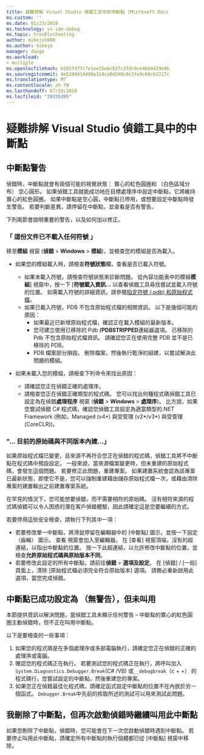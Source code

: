 ```yaml
---
title: 疑難排解 Visual Studio 偵錯工具中的中斷點 |Microsoft Docs
ms.custom: ''
ms.date: 01/23/2018
ms.technology: vs-ide-debug
ms.topic: troubleshooting
author: mikejo5000
ms.author: mikejo
manager: douge
ms.workload:
- multiple
ms.openlocfilehash: b285fd77c7e1ee25e6c82fc3f8c0ce48b4429e8b
ms.sourcegitcommit: 0e5289414d90a314ca0d560c0c3fe9c88cb2217c
ms.translationtype: MT
ms.contentlocale: zh-TW
ms.lasthandoff: 07/19/2018
ms.locfileid: "39155395"
---
```

# <a name="troubleshoot-breakpoints-in-the-visual-studio-debugger"></a>疑難排解 Visual Studio 偵錯工具中的中斷點

## <a name="breakpoint-warnings"></a>中斷點警告

偵錯時，中斷點就會有兩個可能的視覺狀態： 實心的紅色圓圈和 （白色區域分布） 空心圓形。 如果偵錯工具就能成功地在目標處理序中設定中斷點，它將維持實心的紅色圓圈。 如果中斷點是空心圓，中斷點已停用，或想要設定中斷點時發生警告。 若要判斷差異，請停留在中斷點，並查看是否有警告。

下列兩節會說明重要的警告，以及如何加以修正。 

### <a name="no-symbols-have-been-loaded-for-this-document"></a>「 這份文件已不載入任何符號 」 

移至**模組** 視窗 (**偵錯** > **Windows** > **模組**)，並檢查您的模組是否為載入。  
* 如果您的模組載入時，請檢查**符號狀態**欄，查看是否已載入符號。 
  * 如果未載入符號，請檢查符號狀態來診斷問題。 從內容功能表中的模組**模組**] 視窗中，按一下 [**符號載入資訊...** 以查看偵錯工具尋找嘗試並載入符號的位置。 如需載入符號的詳細資訊，請參閱[指定符號 (.pdb) 和原始程式檔](../debugger/specify-symbol-dot-pdb-and-source-files-in-the-visual-studio-debugger.md)。  
  * 如果已載入符號，PDB 不包含原始程式檔的相關資訊。 以下是幾個可能的原因： 
    * 如果最近已新增原始程式檔，確認正在載入模組的最新版本。  
    * 您可建立使用已移除的 Pdb **/PDBSTRIPPED**連結器選項。 已移除的 Pdb 不包含原始程式檔資訊。 請確認您正在使用完整 PDB 並不是已移除的 PDB。  
    * PDB 檔案部分損毀。 刪除檔案，然後執行乾淨的組建，以嘗試解決此問題的模組。 

* 如果未載入您的模組，請檢查下列命令來找出原因： 
  * 請確認您正在偵錯正確的處理序。 
  * 請檢查您正在偵錯正確類型的程式碼。 您可以找出何種程式碼偵錯工具已設定為在偵錯**處理程序** 視窗 (**偵錯** > **Windows**  >  **處理序**)。 比方說，如果您嘗試偵錯 C# 程式碼，確認您偵錯工具設定為適當類型的.NET Framework (例如，Managed (v4\*) 與受管理 (v2\*/v3\*) 與受管理 (CoreCLR))。 

### <a name="-the-current-source-code-is-different-from-the-version-built-into"></a>"… 目前的原始碼與不同版本內建...」 

如果原始程式檔已變更，且來源不再符合您正在偵錯的程式碼，偵錯工具將不中斷點在程式碼中預設設定。 一般來說，當來源檔案變更時，但未重建的原始程式碼，會發生這個問題。 若要修正此問題，重建專案。 如果建置系統會認為該專案已最新狀態，即使它不是，您可以強制重建藉由儲存原始程式檔一次，或藉由清除專案的建置輸出之前建置專案系統。 

在罕見的情況下，您可能想要偵錯，而不需要相符的原始碼。 沒有相符來源的程式碼偵錯可以令人困惑的潛在客戶偵錯體驗，因此請確定這是您要繼續的方式。  

若要停用這些安全檢查，請執行下列其中一項： 
* 若要修改單一中斷點，將滑鼠停留在編輯器中的 [中斷點] 圖示，並按一下設定 （齒輪） 圖示。 查看 視窗會加入至編輯器。 在 [查看] 視窗頂端，沒有的超連結，以指出中斷點的位置。 按一下此超連結，以允許修改中斷點的位置，並檢查**允許原始程式碼與原始版本不同**。
* 若要修改此設定的所有中斷點，請前往**偵錯** > **選項及設定**。 在 [偵錯] / [一般]  頁面上，清除 [原始程式檔必須完全符合原始版本]  選項。 請務必重新啟用此選項，當您完成偵錯。 

## <a name="the-breakpoint-was-successfully-set-no-warning-but-didnt-hit"></a>中斷點已成功設定為 （無警告），但未叫用 

本節提供資訊以解決問題，當偵錯工具未顯示任何警告 – 中斷點的實心的紅色圓圈主動偵錯時，但不正在叫用中斷點。 

以下是要檢查的一些事項： 
1. 如果您的程式碼是在多個處理序或多部電腦執行，請確定您正在偵錯的正確的處理序或電腦。  
2. 確認您的程式碼正在執行。 若要測試您的程式碼正在執行，將呼叫加入`System.Diagnostics.Debugger.Break`(C# /VB) 或`__debugbreak`（c + +） 的程式碼行，您嘗試設定的中斷點，然後重建您的專案。 
3. 如果您正在偵錯最佳化程式碼，請確定函式設定中斷點的位置不在內嵌於另一個函式。 `Debugger.Break`中先前的核取所述的測試可以用來測試此問題。 

## <a name="i-deleted-a-breakpoint-but-i-continue-to-hit-it-when-i-start-debugging-again"></a>我刪除了中斷點，但再次啟動偵錯時繼續叫用此中斷點 

如果您刪除了中斷點，偵錯時，您可能會在下一次您啟動偵錯時遇到中斷點。 若要停止叫用此中斷點，請確定所有中斷點的執行個體都已從 [中斷點]  視窗中移除。  
